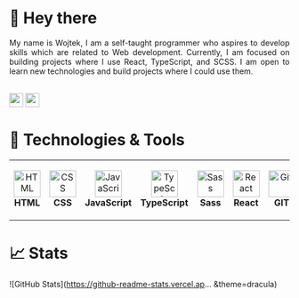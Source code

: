 


# 👋 Hey there

<div align="justify">
   My name is Wojtek, I am a self-taught programmer who aspires to develop skills which are related to Web development. Currently, I am focused on building projects where I use React, TypeScript, and SCSS. I am open to learn new technologies and build projects where I could use them.
</div>

<br/><a href="https://www.linkedin.com/in/novacci"><img src="https://img.shields.io/badge/linkedin-%230077B5.svg?&style=for-the-badge&logo=linkedin&logoColor=white" height=25></a>
<a href="mailto:wojtekn00@gmail.com"><img src="https://img.shields.io/badge/Gmail-D14836?style=for-the-badge&logo=gmail&logoColor=white" height=25></a>

# 🔧 Technologies & Tools

<table>
  <tr>
    <td align="center" height="108" width="108">
      <img
        src="https://cdn.jsdelivr.net/gh/devicons/devicon@1119b9f84c0290e0f0b38982099a2bd027a48bf1/icons/html5/html5-plain.svg"
        width="48"
        height="48"
        alt="HTML"
      />
      <br /><strong>HTML</strong>
    </td>
    <td align="center" height="108" width="108">
      <img
        src="https://cdn.jsdelivr.net/gh/devicons/devicon@1119b9f84c0290e0f0b38982099a2bd027a48bf1/icons/css3/css3-plain.svg"
        width="48"
        height="48"
        alt="CSS"
      />
      <br /><strong>CSS</strong>
    </td>
    <td align="center" height="108" width="108">
      <img
        src="https://cdn.jsdelivr.net/gh/devicons/devicon@1119b9f84c0290e0f0b38982099a2bd027a48bf1/icons/javascript/javascript-plain.svg"
        width="48"
        height="48"
        alt="JavaScript"
      />
      <br /><strong>JavaScript</strong>
    </td>
        <td align="center" height="108" width="108">
      <img
        src="https://cdn.jsdelivr.net/gh/devicons/devicon@v2.15.1/icons/typescript/typescript-plain.svg"
        width="48"
        height="48"
        alt="TypeScript"
      />
      <br /><strong>TypeScript</strong>
    </td>
    <td align="center" height="108" width="108">
      <img
        src="https://cdn.jsdelivr.net/gh/devicons/devicon@1119b9f84c0290e0f0b38982099a2bd027a48bf1/icons/sass/sass-original.svg"
        width="48"
        height="48"
        alt="Sass"
      />
      <br /><strong>Sass</strong>
    </td>
    <td align="center" height="108" width="108">
      <img
        src="https://cdn.jsdelivr.net/gh/devicons/devicon@v2.15.1/icons/react/react-original.svg"
        width="48"
        height="48"
        alt="React"
      />
      <br /><strong>React</strong>
    </td>
    <td align="center" height="108" width="108">
      <img
        src="https://cdn.jsdelivr.net/gh/devicons/devicon@v2.15.1/icons/git/git-plain.svg"
        width="48"
        height="48"
        alt="Git"
      />
      <br /><strong>GIT</strong>
    </td>
    <td align="center" height="108" width="108">
      <img
        src="https://cdn.jsdelivr.net/gh/devicons/devicon@v2.15.1/icons/npm/npm-original-wordmark.svg"
        width="48"
        height="48"
        alt="npm"
      />
      <br /><strong>NPM</strong>
   
  </tr>
</table>

# 📈 Stats

![GitHub Stats](https://github-readme-stats.vercel.ap... &theme=dracula)


